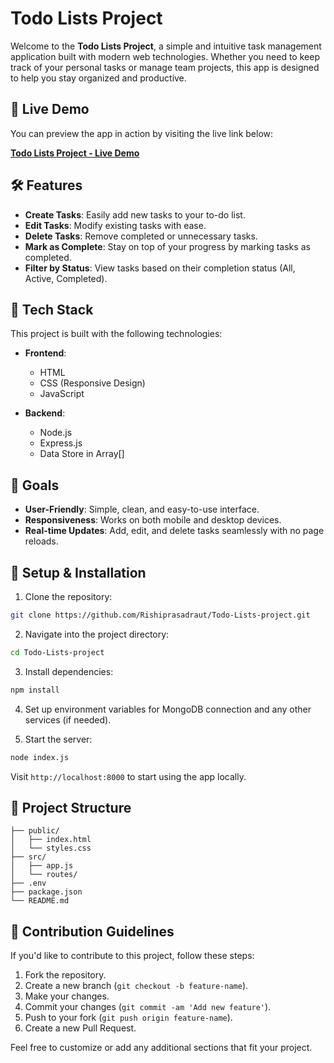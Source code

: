 # Todo Lists Project

Welcome to the **Todo Lists Project**, a simple and intuitive task management application built with modern web technologies. Whether you need to keep track of your personal tasks or manage team projects, this app is designed to help you stay organized and productive.

## 📌 Live Demo

You can preview the app in action by visiting the live link below:

[**Todo Lists Project - Live Demo**](https://todo-lists-project.onrender.com/)

## 🛠️ Features

- **Create Tasks**: Easily add new tasks to your to-do list.
- **Edit Tasks**: Modify existing tasks with ease.
- **Delete Tasks**: Remove completed or unnecessary tasks.
- **Mark as Complete**: Stay on top of your progress by marking tasks as completed.
- **Filter by Status**: View tasks based on their completion status (All, Active, Completed).

## 🚀 Tech Stack

This project is built with the following technologies:

- **Frontend**: 
  - HTML
  - CSS (Responsive Design)
  - JavaScript 

- **Backend**:
  - Node.js
  - Express.js
  - Data Store in Array[]

## 🎯 Goals

- **User-Friendly**: Simple, clean, and easy-to-use interface.
- **Responsiveness**: Works on both mobile and desktop devices.
- **Real-time Updates**: Add, edit, and delete tasks seamlessly with no page reloads.

## 🔧 Setup & Installation

1. Clone the repository:

```bash
git clone https://github.com/Rishiprasadraut/Todo-Lists-project.git
```

2. Navigate into the project directory:

```bash
cd Todo-Lists-project
```

3. Install dependencies:

```bash
npm install
```

4. Set up environment variables for MongoDB connection and any other services (if needed).

5. Start the server:

```bash
node index.js
```

Visit `http://localhost:8000` to start using the app locally.

## 📄 Project Structure

```
├── public/
│   ├── index.html
│   └── styles.css
├── src/
│   ├── app.js
│   └── routes/
├── .env
├── package.json
└── README.md
```

## 📝 Contribution Guidelines

If you'd like to contribute to this project, follow these steps:

1. Fork the repository.
2. Create a new branch (`git checkout -b feature-name`).
3. Make your changes.
4. Commit your changes (`git commit -am 'Add new feature'`).
5. Push to your fork (`git push origin feature-name`).
6. Create a new Pull Request.


Feel free to customize or add any additional sections that fit your project.
